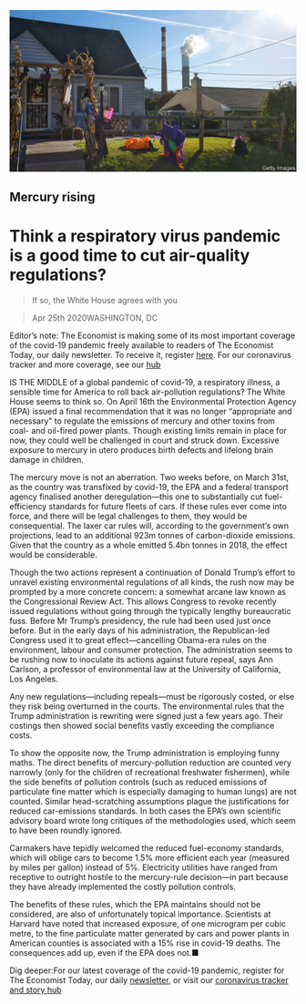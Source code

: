 ![](./images/20200425_USP506.jpg)

## Mercury rising

# Think a respiratory virus pandemic is a good time to cut air-quality regulations?

> If so, the White House agrees with you

> Apr 25th 2020WASHINGTON, DC

Editor’s note: The Economist is making some of its most important coverage of the covid-19 pandemic freely available to readers of The Economist Today, our daily newsletter. To receive it, register [here](https://www.economist.com//newslettersignup). For our coronavirus tracker and more coverage, see our [hub](https://www.economist.com//coronavirus)

IS THE MIDDLE of a global pandemic of covid-19, a respiratory illness, a sensible time for America to roll back air-pollution regulations? The White House seems to think so. On April 16th the Environmental Protection Agency (EPA) issued a final recommendation that it was no longer “appropriate and necessary” to regulate the emissions of mercury and other toxins from coal- and oil-fired power plants. Though existing limits remain in place for now, they could well be challenged in court and struck down. Excessive exposure to mercury in utero produces birth defects and lifelong brain damage in children.

The mercury move is not an aberration. Two weeks before, on March 31st, as the country was transfixed by covid-19, the EPA and a federal transport agency finalised another deregulation—this one to substantially cut fuel-efficiency standards for future fleets of cars. If these rules ever come into force, and there will be legal challenges to them, they would be consequential. The laxer car rules will, according to the government’s own projections, lead to an additional 923m tonnes of carbon-dioxide emissions. Given that the country as a whole emitted 5.4bn tonnes in 2018, the effect would be considerable.

Though the two actions represent a continuation of Donald Trump’s effort to unravel existing environmental regulations of all kinds, the rush now may be prompted by a more concrete concern: a somewhat arcane law known as the Congressional Review Act. This allows Congress to revoke recently issued regulations without going through the typically lengthy bureaucratic fuss. Before Mr Trump’s presidency, the rule had been used just once before. But in the early days of his administration, the Republican-led Congress used it to great effect—cancelling Obama-era rules on the environment, labour and consumer protection. The administration seems to be rushing now to inoculate its actions against future repeal, says Ann Carlson, a professor of environmental law at the University of California, Los Angeles.

Any new regulations—including repeals—must be rigorously costed, or else they risk being overturned in the courts. The environmental rules that the Trump administration is rewriting were signed just a few years ago. Their costings then showed social benefits vastly exceeding the compliance costs.

To show the opposite now, the Trump administration is employing funny maths. The direct benefits of mercury-pollution reduction are counted very narrowly (only for the children of recreational freshwater fishermen), while the side benefits of pollution controls (such as reduced emissions of particulate fine matter which is especially damaging to human lungs) are not counted. Similar head-scratching assumptions plague the justifications for reduced car-emissions standards. In both cases the EPA’s own scientific advisory board wrote long critiques of the methodologies used, which seem to have been roundly ignored.

Carmakers have tepidly welcomed the reduced fuel-economy standards, which will oblige cars to become 1.5% more efficient each year (measured by miles per gallon) instead of 5%. Electricity utilities have ranged from receptive to outright hostile to the mercury-rule decision—in part because they have already implemented the costly pollution controls.

The benefits of these rules, which the EPA maintains should not be considered, are also of unfortunately topical importance. Scientists at Harvard have noted that increased exposure, of one microgram per cubic metre, to the fine particulate matter generated by cars and power plants in American counties is associated with a 15% rise in covid-19 deaths. The consequences add up, even if the EPA does not.■

Dig deeper:For our latest coverage of the covid-19 pandemic, register for The Economist Today, our daily [newsletter](https://www.economist.com//newslettersignup), or visit our [coronavirus tracker and story hub](https://www.economist.com//coronavirus)